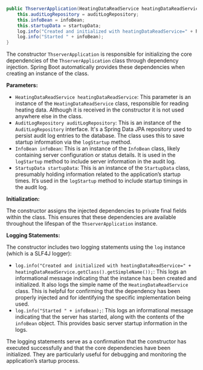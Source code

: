 ```java
public ThserverApplication(HeatingDataReadService heatingDataReadService, AuditLogRepository auditLogRepository, InfoBean infoBean, StartupData startupData) {
    this.auditLogRepository = auditLogRepository;
    this.infoBean = infoBean;
    this.startupData = startupData;
    log.info("Created and initialized with heatingDataReadService=" + heatingDataReadService.getClass().getSimpleName());
    log.info("Started " + infoBean);
}
```

The constructor `ThserverApplication` is responsible for initializing the core dependencies of the `ThserverApplication` class through dependency injection.  Spring Boot automatically provides these dependencies when creating an instance of the class.

**Parameters:**

*   `HeatingDataReadService heatingDataReadService`: This parameter is an instance of the `HeatingDataReadService` class, responsible for reading heating data. Although it is received in the constructor it is not used anywhere else in the class.
*   `AuditLogRepository auditLogRepository`: This is an instance of the `AuditLogRepository` interface. It's a Spring Data JPA repository used to persist audit log entries to the database. The class uses this to save startup information via the `logStartup` method.
*   `InfoBean infoBean`: This is an instance of the `InfoBean` class, likely containing server configuration or status details. It is used in the `logStartup` method to include server information in the audit log.
*   `StartupData startupData`: This is an instance of the `StartupData` class, presumably holding information related to the application’s startup times. It’s used in the `logStartup` method to include startup timings in the audit log.

**Initialization:**

The constructor assigns the injected dependencies to private final fields within the class. This ensures that these dependencies are available throughout the lifespan of the `ThserverApplication` instance.

**Logging Statements:**

The constructor includes two logging statements using the `log` instance (which is a SLF4J logger):

*   `log.info("Created and initialized with heatingDataReadService=" + heatingDataReadService.getClass().getSimpleName());`: This logs an informational message indicating that the instance has been created and initialized. It also logs the simple name of the `HeatingDataReadService` class. This is helpful for confirming that the dependency has been properly injected and for identifying the specific implementation being used.
*   `log.info("Started " + infoBean);`: This logs an informational message indicating that the server has started, along with the contents of the `infoBean` object. This provides basic server startup information in the logs.

The logging statements serve as a confirmation that the constructor has executed successfully and that the core dependencies have been initialized. They are particularly useful for debugging and monitoring the application’s startup process.